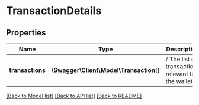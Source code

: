 # TransactionDetails

## Properties
Name | Type | Description | Notes
------------ | ------------- | ------------- | -------------
**transactions** | [**\Swagger\Client\Model\Transaction[]**](Transaction.md) | / The list of transactions relevant to the wallet. | [optional] 

[[Back to Model list]](../README.md#documentation-for-models) [[Back to API list]](../README.md#documentation-for-api-endpoints) [[Back to README]](../README.md)


